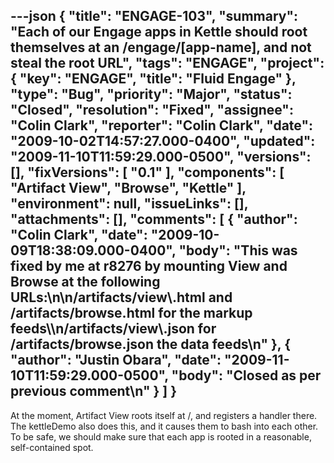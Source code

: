 ---json
{
  "title": "ENGAGE-103",
  "summary": "Each of our Engage apps in Kettle should root themselves at an /engage/[app-name], and not steal the root URL",
  "tags": "ENGAGE",
  "project": {
    "key": "ENGAGE",
    "title": "Fluid Engage"
  },
  "type": "Bug",
  "priority": "Major",
  "status": "Closed",
  "resolution": "Fixed",
  "assignee": "Colin Clark",
  "reporter": "Colin Clark",
  "date": "2009-10-02T14:57:27.000-0400",
  "updated": "2009-11-10T11:59:29.000-0500",
  "versions": [],
  "fixVersions": [
    "0.1"
  ],
  "components": [
    "Artifact View",
    "Browse",
    "Kettle"
  ],
  "environment": null,
  "issueLinks": [],
  "attachments": [],
  "comments": [
    {
      "author": "Colin Clark",
      "date": "2009-10-09T18:38:09.000-0400",
      "body": "This was fixed by me at r8276 by mounting View and Browse at the following URLs:\n\n/artifacts/view\\.html and /artifacts/browse.html for the markup feeds\\\n/artifacts/view\\.json for /artifacts/browse.json the data feeds\n"
    },
    {
      "author": "Justin Obara",
      "date": "2009-11-10T11:59:29.000-0500",
      "body": "Closed as per previous comment\n"
    }
  ]
}
---
At the moment, Artifact View roots itself at /, and registers a handler there. The kettleDemo also does this, and it causes them to bash into each other. To be safe, we should make sure that each app is rooted in a reasonable, self-contained spot.

        